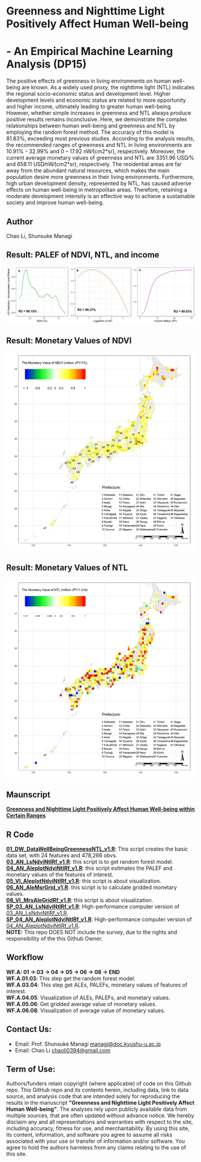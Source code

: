 # Greenness and Nighttime Light Positively Affect Human Well-being  
# -	An Empirical Machine Learning Analysis (DP15)    
  
The positive effects of greenness in living environments on human well-being are known. As a widely used proxy, the nighttime light (NTL) indicates the regional socio-economic status and development level. Higher development levels and economic status are related to more opportunity and higher income, ultimately leading to greater human well-being. However, whether simple increases in greenness and NTL always produce positive results remains inconclusive. Here, we demonstrate the complex relationships between human well-being and greenness and NTL by employing the random forest method. The accuracy of this model is 81.83%, exceeding most previous studies. According to the analysis results, the recommended ranges of greenness and NTL in living environments are 10.91% - 32.99% and 0 – 17.92 nW⁄(cm2\*sr), respectively. Moreover, the current average monetary values of greenness and NTL are 3351.96 USD⁄% and 658.11 USD⁄nW⁄(cm2\*sr), respectively. The residential areas are far away from the abundant natural resources, which makes the main population desire more greenness in their living environments. Furthermore, high urban development density, represented by NTL, has caused adverse effects on human well-being in metropolitan areas. Therefore,  retaining a moderate development intensity is an effective way to achieve a sustainable society and improve human well-being.   

## Author  
Chao Li, Shunsuke Managi  

## Result: PALEF of NDVI, NTL, and income  
![](04_Figure/10_pseudoFun_ALE.jpeg)  
    
## Result: Monetary Values of NDVI  
![](04_Figure/06_MRS.NDVI.jpg)  
   
## Result: Monetary Values of NTL  
![](04_Figure/07_MRS.NTL.jpg)
  
## Maunscript  
[**Greenness and Nighttime Light Positively Affect Human Well-being within Certain Ranges**](05_Manuscript/Manuscript.pdf)  
  
## R Code  
**[01_DW_DataWellBeingGreennessNTL_v1.R](02_RCode/01_DW_DataWellBeingGreennessNTL_v1.R)**: 
This script creates the basic data set, with 24 features and 478,266 obvs.   
**[03_AN_LsNdviNtlRf_v1.R](02_RCode/03_AN_LsNdviNtlRf_v1.R)**: this script is to 
get random forest model.   
**[04_AN_AleplotNdviNtlRf_v1.R](02_RCode/04_AN_AleplotNdviNtlRf_v1.R)**: this script 
esitmates the PALEF and monetary values of the features of interest.   
**[05_VI_AleplotNdviNtlRf_v1.R](02_RCode/05_VI_AleplotNdviNtlRf_v1.R)**: this script
is about visualization.    
**[06_AN_AleMsrGrid_v1.R](02_RCode/06_AN_AleMsrGrid_v1.R)**: this script is to calculate
gridded monetary values.    
**[08_VI_MrsAleGridRf_v1.R](02_RCode/08_VI_MrsAleGridRf_v1.R)**: this script is
about visualization.
**[SP_03_AN_LsNdviNtlRf_v1.R](02_RCode/SP_03_AN_LsNdviNtlRf_v1.R)**: High-performance 
computer version of [03_AN_LsNdviNtlRf_v1.R](02_RCode/03_AN_LsNdviNtlRf_v1.R).     
**[SP_04_AN_AleplotNdviNtlRf_v1.R](02_RCode/SP_04_AN_AleplotNdviNtlRf_v1.R)**: 
High-performance computer version of [04_AN_AleplotNdviNtlRf_v1.R](02_RCode/04_AN_AleplotNdviNtlRf_v1.R).   
**NOTE:** This repo DOES NOT include the survey, due to the rights and responsibility of 
the this Github Owner.
   
## Workflow
**WF.A: 01 -> 03 -> 04 -> 05 -> 06 -> 08 -> END**   
**WF.A.01.03**: This step get the random forest model.  
**WF.A.03.04**: This step get ALEs, PALEFs, monetary values of features of interest.  
**WF.A.04.05**: Visualization of ALEs, PALEFs, and monetary values.  
**WF.A.05.06**: Get gridded average value of monetary values.  
**WF.A.06.08**: Visualization of average value of monetary values.  
   
## Contact Us:
- Email: Prof. Shunsuke Managi <managi@doc.kyushu-u.ac.jp>  
- Email: Chao Li <chaoli0394@gmail.com>
  
## Term of Use:
Authors/funders retain copyright (where applicable) of code on this Github repo. This GitHub repo and its contents herein, including data, link to data source, and analysis code that are intended solely for reproducing the results in the manuscript **"Greenness and Nighttime Light Positively Affect Human Well-being"**. The analyses rely upon publicly available data from multiple sources, that are often updated without advance notice. We hereby disclaim any and all representations and warranties with respect to the site, including accuracy, fitness for use, and merchantability. By using this site, its content, information, and software you agree to assume all risks associated with your use or transfer of information and/or software. You agree to hold the authors harmless from any claims relating to the use of this site.  